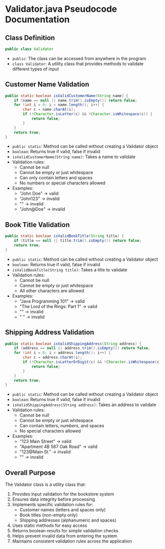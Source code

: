 # Validator.java Pseudocode Documentation

## Class Definition
```java
public class Validator
```
- `public`: The class can be accessed from anywhere in the program
- `class Validator`: A utility class that provides methods to validate different types of input

## Customer Name Validation
```java
public static boolean isValidCustomerName(String name) {
    if (name == null || name.trim().isEmpty()) return false;
    for (int i = 0; i < name.length(); i++) {
        char c = name.charAt(i);
        if (!Character.isLetter(c) && !Character.isWhitespace(c)) {
            return false;
        }
    }
    return true;
}
```
- `public static`: Method can be called without creating a Validator object
- `boolean`: Returns true if valid, false if invalid
- `isValidCustomerName(String name)`: Takes a name to validate
- Validation rules:
  - Cannot be null
  - Cannot be empty or just whitespace
  - Can only contain letters and spaces
  - No numbers or special characters allowed
- Examples:
  - "John Doe" → valid
  - "John123" → invalid
  - "" → invalid
  - "John@Doe" → invalid

## Book Title Validation
```java
public static boolean isValidBookTitle(String title) {
    if (title == null || title.trim().isEmpty()) return false;
    return true;
}
```
- `public static`: Method can be called without creating a Validator object
- `boolean`: Returns true if valid, false if invalid
- `isValidBookTitle(String title)`: Takes a title to validate
- Validation rules:
  - Cannot be null
  - Cannot be empty or just whitespace
  - All other characters are allowed
- Examples:
  - "Java Programming 101" → valid
  - "The Lord of the Rings: Part 1" → valid
  - "" → invalid
  - "   " → invalid

## Shipping Address Validation
```java
public static boolean isValidShippingAddress(String address) {
    if (address == null || address.trim().isEmpty()) return false;
    for (int i = 0; i < address.length(); i++) {
        char c = address.charAt(i);
        if (!Character.isLetterOrDigit(c) && !Character.isWhitespace(c)) {
            return false;
        }
    }
    return true;
}
```
- `public static`: Method can be called without creating a Validator object
- `boolean`: Returns true if valid, false if invalid
- `isValidShippingAddress(String address)`: Takes an address to validate
- Validation rules:
  - Cannot be null
  - Cannot be empty or just whitespace
  - Can contain letters, numbers, and spaces
  - No special characters allowed
- Examples:
  - "123 Main Street" → valid
  - "Apartment 4B 567 Oak Road" → valid
  - "123@Main St." → invalid
  - "" → invalid

## Overall Purpose
The Validator class is a utility class that:
1. Provides input validation for the bookstore system
2. Ensures data integrity before processing
3. Implements specific validation rules for:
   - Customer names (letters and spaces only)
   - Book titles (non-empty only)
   - Shipping addresses (alphanumeric and spaces)
4. Uses static methods for easy access
5. Returns boolean results for simple validation checks
6. Helps prevent invalid data from entering the system
7. Maintains consistent validation rules across the application 